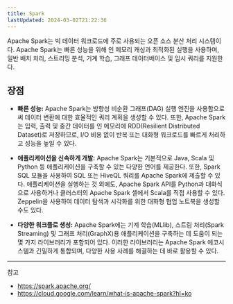 ```yaml
---
title: Spark
lastUpdated: 2024-03-02T21:22:36
---
```


Apache Spark는 빅 데이터 워크로드에 주로 사용되는 오픈 소스 분산 처리 시스템이다. Apache Spark는 빠른 성능을 위해 인 메모리 캐싱과 최적화된 실행을 사용하며, 일반 배치 처리, 스트리밍 분석, 기계 학습, 그래프 데이터베이스 및 임시 쿼리를 지원한다.

## 장점

- **빠른 성능:** Apache Spark는 방향성 비순환 그래프(DAG) 실행 엔진을 사용함으로써 데이터 변환에 대한 효율적인 쿼리 계획을 생성할 수 있다. 또한, Apache Spark는 입력, 출력 및 중간 데이터를 인 메모리에 RDD(Resilient Distributed Dataset)로 저장하므로, I/O 비용 없이 반복 또는 대화형 워크로드를 빠르게 처리하고 성능을 높일 수 있다.
  
- **애플리케이션을 신속하게 개발:** Apache Spark는 기본적으로 Java, Scala 및 Python 등 애플리케이션을 구축할 수 있는 다양한 언어를 제공한다. 또한, Spark SQL 모듈을 사용하여 SQL 또는 HiveQL 쿼리를 Apache Spark에 제출할 수 있다. 애플리케이션을 실행하는 것 외에도, Apache Spark API를 Python과 대화식으로 사용하거나 클러스터의 Apache Spark 셸에서 Scala를 직접 사용할 수 있다. Zeppelin을 사용하여 데이터 탐색과 시각화를 위한 대화형 협업 노트북을 생성할 수도 있다.

- **다양한 워크플로 생성:** Apache Spark에는 기계 학습(MLlib), 스트림 처리(Spark Streaming) 및 그래프 처리(GraphX)용 애플리케이션을 구축하는 데 도움이 되는 몇 가지 라이브러리가 포함되어 있다. 이러한 라이브러리는 Apache Spark 에코시스템과 긴밀하게 통합되며, 다양한 사용 사례를 해결하는 데 바로 활용할 수 있다.

---
참고
- https://spark.apache.org/
- https://cloud.google.com/learn/what-is-apache-spark?hl=ko
